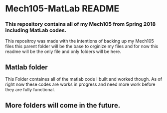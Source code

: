 # Mech105-MatLab README
### This repository contains all of my Mech105 from Spring 2018 including MatLab codes.
This repositroy was made with the intentions of backing up my Mech105 files this parent folder will be the base to orginize my files and for now this readme will be the only file and only folders will be here.

## Matlab folder 
This Folder containes all of the matlab code I built and worked though. As of right now these codes are works in progress and need more work before they are fully functional.

## More folders will come in the future. 
